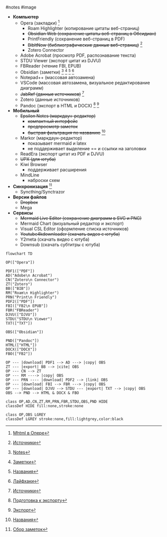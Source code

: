 #notes #image 

* **Компьютер**
	* Opera (закладки) [^1]
		* Roam Highlighter (копирование цитаты веб-страниц)
		* ~~Obsidian Web (сохранение цитаты веб-страниц в Обсидиан)~~
		* PrintFriendly (сохранение веб-страниц в PDF)
		* ~~BibItNow (библиографические данные веб-страниц)~~ [^2]
		* Zotero Connector
	* Adobe Acrobat (просмотр PDF, распознавание текста)
	* STDU Viewer (экспорт цитат из DJVU)
	* FBReader (чтение FBI, EPUB)
	* Obsidian (заметки) [^3] [^4] [^5] [^6]
	* Notepad++ (массовая автозамена)
	* VSCode (массовая автозамена, визуальное редактирование диаграмм)
	* ~~JabRef (данные источников)~~ [^2]
	* Zotero (данные источников)
	* Pandoc (экспорт в HTML и DOCX) [^7] [^8]
* **Мобильный**
	* ~~Epsilon Notes (маркдаун-редактор)~~
		* ~~компактный интерфейс~~
		* ~~предпросмотр заметок~~
		* ~~быстрая фильтрация по названию~~ [^5]
	* Markor (маркдаун-редактор)
		* показывает mermaid и latex
		* не поддерживает выделение == и ссылки на заголовки
	* ReadEra (экспорт цитат из PDF и DJVU)
	* ~~UPX (для ютуба)~~
	* Kiwi Browser
		* поддерживает расширения
	* MindLine
		* наброски схем
* **Синхронизация** [^9]
	* Syncthing/Synctrazor
* **Версии файлов**
	* ~~Dropbox~~
	* Mega
* **Сервисы**
	* ~~Mermaid Live Editor (сохранение диаграмм в SVG и PNG)~~
	* Mermaid Chart (визуальный редактор и экспорт)
	* Visual CSL Editor (оформление списка источников)
	* ~~Youtube4kdownloader (скачать видео с ютуба)~~
	* Y2meta (скачать видео с ютуба)
	* Downsub (скачать субтитры с ютуба)

```mermaid
flowchart TD

OP(["Opera"])

PDF1(["PDF"])
AD("Adobe\n Acrobat")
CN("Zotero\n Connector")
ZT("Zotero")
BB(["BIB"])
RM("Roam\n Highlighter")
PRN("Print\n Friendly")
PDF2(["PDF"])
FBI(["FB2\n EPUB"])
FBR("FBReader")
DJVU(["DJVU"])
STDU("STDU\n Viewer")
TXT(["TXT"])

OBS(["Obsidian"])

PND(["Pandoc"])
HTML(["HTML"])
DOCX(["DOCX"])
FBO(["FB2"])

OP --- |download| PDF1 --> AD ---> |copy| OBS
ZT --- |export| BB --> |cite| OBS
OP --- CN --> ZT
OP --- RM ----> |copy| OBS
OP --- PRN ---- |download| PDF2 --> |link| OBS
OP --- |download| FBI --> FBR ---> |copy| OBS
OP --- |download| DJVU --> STDU --- |export| TXT --> |copy| OBS
OBS --> PND --> HTML & DOCX & FBO

class OP,AD,CN,ZT,RM,PRN,FBR,STDU,OBS,PND HIDE
classDef HIDE fill:none,stroke:none

class OP,OBS LGREY
classDef LGREY stroke:none,fill:lightgrey,color:black
```

[^1]: [Mhtml в Опере](2019-1101-0000.Opera.md)  
[^2]: [Источники](2022-0110-0052.Источники.md)  
[^3]: [Notes](2021-1228-1435.Notes.md)  
[^4]: [Заметки](2021-1105-2320.Заметки.md)  
[^5]: [Названия](2022-1019-1354.Названия.md)  
[^6]: [Лайфхаки](2022-1019-1437.Лайфхаки.md)  
[^7]: [Подготовка к экспорту](2022-1019-1118.Подготовка%20к%20экспорту.md)  
[^8]: [Экспорт](2022-0110-0052.Экспорт.md)  
[^9]: [Сбор заметок](2022-1108-1706.Сбор%20заметок.md)  